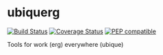 # ubiquerg

[![Build Status](https://travis-ci.org/pepkit/ubiquerg.svg?branch=master)](https://travis-ci.org/pepkit/ubiquerg)
[![Coverage Status](https://coveralls.io/repos/github/pepkit/ubiquerg/badge.svg?branch=master)](https://coveralls.io/github/pepkit/ubiquerg?branch=master)
[![PEP compatible](http://pepkit.github.io/img/PEP-compatible-green.svg)](http://pepkit.github.io)

Tools for work (erg) everywhere (ubique)

